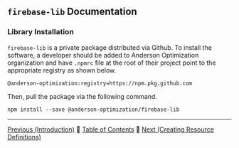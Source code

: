## `firebase-lib` Documentation

### Library Installation

`firebase-lib` is a private package distributed via Github.  To install the
software, a developer should be added to Anderson Optimization organization and
have `.npmrc` file at the root of their project point to the appropriate
registry as shown below.

```
@anderson-optimization:registry=https://npm.pkg.github.com
```

Then, pull the package via the following command.

```
npm install --save @anderson-optimization/firebase-lib
```
---

[Previous (Introduction)](./introduction.md) :palm_tree:
[Table of Contents](../README.md) :palm_tree:
[Next (Creating Resource Definitions)](./creating-resource-definitions.md)
